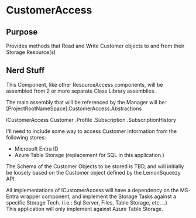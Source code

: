 # CustomerAccess

## Purpose
Provides methods that Read and Write Customer objects to and from their Storage Resource(s)


## Nerd Stuff
This Component, like other ResourceAccess components, will be assembled from 2 or more separate Class Library assemblies.  

The main assembly that will be referenced by the Manager will be:
[ProjectRootNameSpace].CustomerAccess.Abstractions

ICustomerAccess
Customer
  .Profile
  .Subscription
  .SubscriptionHistory

I'll need to include some way to access Customer information from the following stores:  
 * Microsoft Entra ID  
 * Azure Table Storage (replacement for SQL in this application.)  

The Schema of the Customer Objects to be stored is TBD, and will initially be loosely based on the Customer object defined by the LemonSqueezy API.  

All implementations of ICustomerAccess will have a dependency on the MS-Entra wrapper component, and implement the Storage Tasks against a specific Storage Tech.  (i.e.:  Sql Server, Files, Table Storage, etc....)  
This application will only implement against Azure Table Storage.
